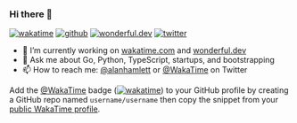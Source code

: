 ### Hi there 👋

[![wakatime](https://wakatime.com/badge/user/66b6796d-eb84-4bb9-b9d2-8dc882f4c6ac.svg)](https://wakatime.com/@66b6796d-eb84-4bb9-b9d2-8dc882f4c6ac)
[![github](https://img.shields.io/github/followers/alanhamlett?logo=github&style=plastic)](https://github.com/alanhamlett?tab=followers)
[![wonderful.dev](https://img.shields.io/badge/wonderful.dev-@alan-ff00a7)](https://wonderful.dev/alan)
[![twitter](https://img.shields.io/twitter/follow/wakatime?style=plastic&logo=x&labelColor=595959&color=595959)](https://twitter.com/WakaTime)

- 🔭 I’m currently working on [wakatime.com](https://wakatime.com) and [wonderful.dev](https://wonderful.dev)
- 💬 Ask me about Go, Python, TypeScript, startups, and bootstrapping
- 📫 How to reach me: [@alanhamlett](https://twitter.com/alanhamlett) or [@WakaTime](https://twitter.com/wakatime) on Twitter

Add the [@WakaTime](https://github.com/wakatime) badge ([![wakatime](https://wakatime.com/badge/user/66b6796d-eb84-4bb9-b9d2-8dc882f4c6ac.svg)](https://wakatime.com/@66b6796d-eb84-4bb9-b9d2-8dc882f4c6ac)) to your GitHub profile by creating a GitHub repo named `username/username` then copy the snippet from your [public WakaTime profile](https://wakatime.com/me).

<!--
**alanhamlett/alanhamlett** is a ✨ _special_ ✨ repository because its `README.md` (this file) appears on your GitHub profile.

Here are some ideas to get you started:

- 🔭 I’m currently working on ...
- 🌱 I’m currently learning ...
- 👯 I’m looking to collaborate on ...
- 🤔 I’m looking for help with ...
- 💬 Ask me about ...
- 📫 How to reach me: ...
- 😄 Pronouns: ...
- ⚡ Fun fact: ...
-->

